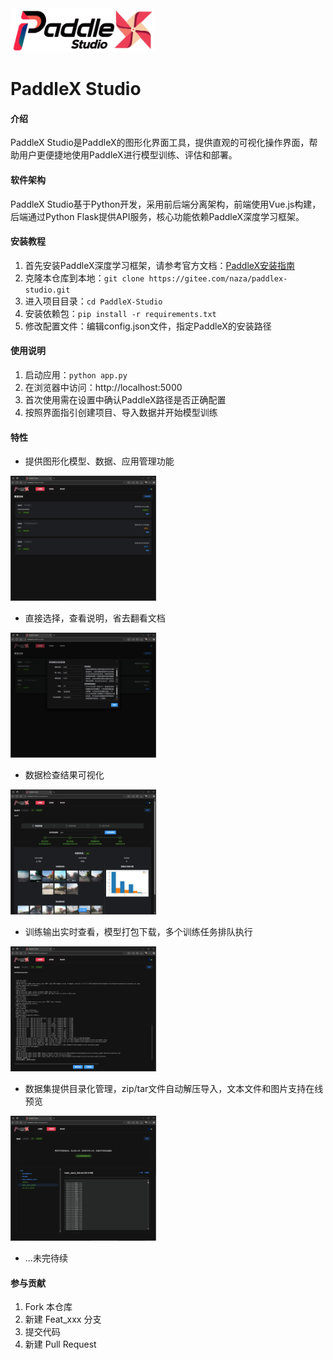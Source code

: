 <img src="assets/readme/banner.png" height="70">


# PaddleX Studio

#### 介绍
PaddleX Studio是PaddleX的图形化界面工具，提供直观的可视化操作界面，帮助用户更便捷地使用PaddleX进行模型训练、评估和部署。

#### 软件架构
PaddleX Studio基于Python开发，采用前后端分离架构，前端使用Vue.js构建，后端通过Python Flask提供API服务，核心功能依赖PaddleX深度学习框架。

#### 安装教程

1. 首先安装PaddleX深度学习框架，请参考官方文档：[PaddleX安装指南](https://paddlepaddle.github.io/PaddleX/latest/index.html)
2. 克隆本仓库到本地：`git clone https://gitee.com/naza/paddlex-studio.git`
3. 进入项目目录：`cd PaddleX-Studio`
4. 安装依赖包：`pip install -r requirements.txt`
5. 修改配置文件：编辑config.json文件，指定PaddleX的安装路径

#### 使用说明

1. 启动应用：`python app.py`
2. 在浏览器中访问：http://localhost:5000
3. 首次使用需在设置中确认PaddleX路径是否正确配置
4. 按照界面指引创建项目、导入数据并开始模型训练

#### 特性

* 提供图形化模型、数据、应用管理功能

<img src="assets/readme/screen01.jpg" height="200">

* 直接选择，查看说明，省去翻看文档

<img src="assets/readme/screen02.jpg" height="200">

* 数据检查结果可视化

<img src="assets/readme/screen03.jpg" height="200">

* 训练输出实时查看，模型打包下载，多个训练任务排队执行

<img src="assets/readme/screen04.jpg" height="200">

* 数据集提供目录化管理，zip/tar文件自动解压导入，文本文件和图片支持在线预览

<img src="assets/readme/screen05.jpg" height="200">

* ...未完待续

#### 参与贡献

1. Fork 本仓库
2. 新建 Feat_xxx 分支
3. 提交代码
4. 新建 Pull Request

